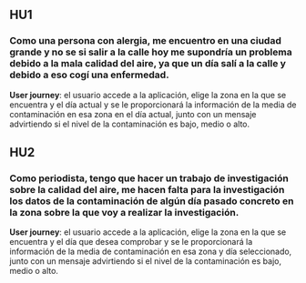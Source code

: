 ## HU1
### Como una persona con alergia, me encuentro en una ciudad grande y no se si salir a la calle hoy me supondría un problema debido a la mala calidad del aire, ya que un día salí a la calle y debido a eso cogí una enfermedad.

**User journey**: el usuario accede a la aplicación, elige la zona en la que se encuentra y el día actual y se le proporcionará la información de la media de contaminación en esa zona en el día actual, junto con un mensaje advirtiendo si el nivel de la contaminación es bajo, medio o alto.

## HU2
### Como periodista, tengo que hacer un trabajo de investigación sobre la calidad del aire, me hacen falta para la investigación los datos de la contaminación de algún día pasado concreto en la zona sobre la que voy a realizar la investigación.

**User journey**: el usuario accede a la aplicación, elige la zona en la que se encuentra y el día que desea comprobar y se le proporcionará la información de la media de contaminación en esa zona y día seleccionado, junto con un mensaje advirtiendo si el nivel de la contaminación es bajo, medio o alto.

